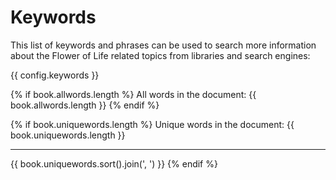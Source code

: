 # Keywords

This list of keywords and phrases can be used to search more information about the Flower of Life related topics from libraries and search engines:

{{ config.keywords }}

{% if book.allwords.length %}
All words in the document: {{ book.allwords.length }}
{% endif %}

{% if book.uniquewords.length %}
Unique words in the document: {{ book.uniquewords.length }}

<hr/>

{{ book.uniquewords.sort().join(', ') }}
{% endif %}
